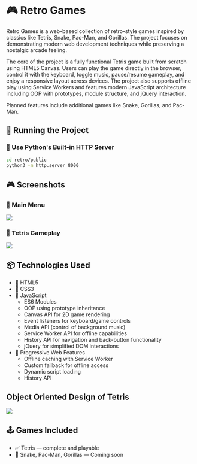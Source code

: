 <h1>🎮 Retro Games</h1>
Retro Games is a web-based collection of retro-style games inspired by classics like Tetris, Snake, Pac-Man, and Gorillas. The project focuses on demonstrating modern web development techniques while preserving a nostalgic arcade feeling.

The core of the project is a fully functional Tetris game built from scratch using HTML5 Canvas. Users can play the game directly in the browser, control it with the keyboard, toggle music, pause/resume gameplay, and enjoy a responsive layout across devices. The project also supports offline play using Service Workers and features modern JavaScript architecture including OOP with prototypes, module structure, and jQuery interaction.

Planned features include additional games like Snake, Gorillas, and Pac-Man.

## 🚀 Running the Project

### 🐍 Use Python's Built-in HTTP Server

```bash
cd retro/public
python3 -m http.server 8000
```

<h2>🎮 Screenshots</h2>

### 🏁 Main Menu
<img src="https://github.com/user-attachments/assets/6d79ce21-8209-490d-a56d-7d3b7f2e6431" />

### 🧱 Tetris Gameplay  
<img src="https://github.com/user-attachments/assets/224fb350-8524-45bb-bd54-82df935db537" />

<h2>📦 Technologies Used</h2>

- 🔧 HTML5
- 🎨 CSS3
- 🧠 JavaScript
  - ES6 Modules
  - OOP using prototype inheritance
  - Canvas API for 2D game rendering
  - Event listeners for keyboard/game controls
  - Media API (control of background music)
  - Service Worker API for offline capabilities
  - History API for navigation and back-button functionality
  - jQuery for simplified DOM interactions
- 📁 Progressive Web Features
  - Offline caching with Service Worker
  - Custom fallback for offline access
  - Dynamic script loading
  - History API
 
<h2>Object Oriented Design of Tetris</h2>
<img src="https://github.com/user-attachments/assets/1be96df7-527f-44d1-a29f-564596766c3d" />
  
<h2>🕹 Games Included</h2>

- ✅ Tetris — complete and playable
- 🚧 Snake, Pac-Man, Gorillas — Coming soon
